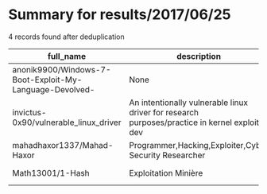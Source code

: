 
# Summary for results/2017/06/25
    
4 records found after deduplication

| full_name | description | html_url | matched_list | matched_count | pushed_at | size | stargazers_count | language | forks_count |
|---------------------------------------------------------|-----------------------------------------------------------------------------------------------|----------------------------------------------------------------------------|----------------|-----------------|---------------------------|--------|--------------------|------------|---------------|
| anonik9900/Windows-7-Boot-Exploit-My-Language-Devolved- | None | https://github.com/anonik9900/Windows-7-Boot-Exploit-My-Language-Devolved- | ['exploit'] | 1 | 2017-06-25 22:18:10+00:00 | 25 | 0 | | 2 |
| invictus-0x90/vulnerable_linux_driver | An intentionally vulnerable linux driver for research purposes/practice in kernel exploit dev | https://github.com/invictus-0x90/vulnerable_linux_driver | ['exploit'] | 1 | 2017-06-25 13:36:30+00:00 | 3053 | 76 | C | 19 |
| mahadhaxor1337/Mahad-Haxor | Programmer,Hacking,Exploiter,Cyber Security Researcher | https://github.com/mahadhaxor1337/Mahad-Haxor | ['exploit'] | 1 | 2017-06-25 01:44:46+00:00 | 0 | 0 | | 0 |
| Math13001/1-Hash | Exploitation Minière | https://github.com/Math13001/1-Hash | ['exploit'] | 1 | 2017-06-25 17:31:24+00:00 | 0 | 0 | | 0 |
